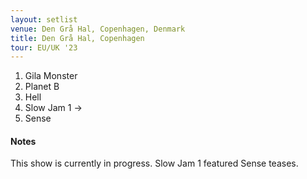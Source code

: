 ```yaml
---
layout: setlist
venue: Den Grå Hal, Copenhagen, Denmark
title: Den Grå Hal, Copenhagen
tour: EU/UK '23
---
```


1. Gila Monster
2. Planet B
3. Hell
4. Slow Jam 1 ->
5. Sense

<!--snippet-->


#### Notes

This show is currently in progress. Slow Jam 1 featured Sense teases.
